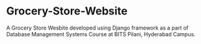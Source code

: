# Grocery-Store-Website
A Grocery Store Wesbite developed using Django framework as a part of Database Management Systems Course at BITS Pilani, Hyderabad Campus.
